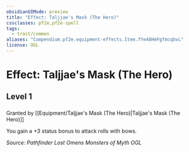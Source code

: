 ```yaml
---
obsidianUIMode: preview
title: "Effect: Taljjae's Mask (The Hero)"
cssclasses: pf2e,pf2e-spell
tags:
  - trait/common
aliases: "Compendium.pf2e.equipment-effects.Item.fYe48HmFgfmcqbvL"
license: OGL
---
```

# Effect: Taljjae's Mask (The Hero)
## Level 1
### 






Granted by [[Equipment/Taljjae's Mask (The Hero)|Taljjae's Mask (The Hero)]]

You gain a +3 status bonus to attack rolls with bows.

*Source: Pathfinder Lost Omens Monsters of Myth*
*OGL*